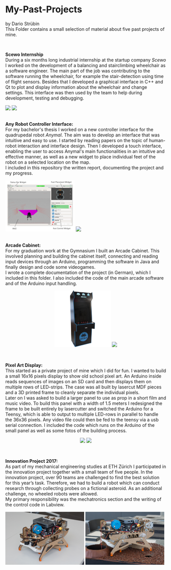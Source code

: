 # My-Past-Projects
<p>by Dario Strübin <br>
This Folder contains a small selection of material about five past projects of mine.</p>
<br>

<p><b>Scewo Internship</b><br>
During a six months long industrial internship at the startup company <i>Scewo</i> I worked on the development of a balancing and stairclimbing wheelchair as a software engineer. The main part of the job was contributing to the software running the wheelchair, for example the stair-detection using time of flight sensors. Besides that I developed a graphical interface in C++ and Qt to plot and display information about the wheelchair and change settings. This interface was then used by the team to help during development, testing and debugging.
    
<div class="nav3">
    <img src="/5%20-%20Scewo%20Internship/Scewo%20Demo%20GIF.gif" width="49%">
    <img src="/5%20-%20Scewo%20Internship/Scewo%20GUI%20GIF.gif" width="49%">
</div>

<br>
<p><b>Any Robot Controller Interface:</b><br>
For my bachelor's thesis I worked on a new controller interface for the quadrupedal robot <i>Anymal</i>. The aim was to develop an interface that was intuitive and easy to use. I started by reading papers on the topic of human-robot interaction and interface design. Then I developed a touch interface, enabling the user to access Anymal's main functionalities in an intuitive and effective manner, as well as a new widget to place individual feet of the robot on a selected location on the map.<br>
I included in this repository the written report, documenting the project and my progress.</p>

<div class="nav3">
    <img src="/1%20-%20ARCI/ARCI_overview.png" width="43%">
    <img src="/1%20-%20ARCI/Foot%20Placer%20Preview.gif" width="54%">
</div>

<br/>
<p><b>Arcade Cabinet:</b><br>
For my graduation work at the Gymnasium I built an Arcade Cabinet. This involved planning and building the cabinet itself, connecting and reading input devices through an Arduino, programming the software in Java and finally design and code some videogames.<br>
I wrote a complete documentation of the project (in German), which I included in this folder. I also included the code of the main arcade software and of the Arduino input handling.</p>

<p align="center">
    <img width="35%" src="3%20-%20Arcade%20Cabinet/Arcade%20Cabinet.jpg">
    <img width="60%" src="3%20-%20Arcade%20Cabinet/arcade%20demo%20GIF.gif"> 
</p>

<br>
<p><b>Pixel Art Display:</b><br>
This started as a private project of mine which I did for fun. I wanted to build a small 16x16 pixels display to show old school pixel art. An Arduino inside reads sequences of images on an SD card and then displays them on multiple rows of LED-strips. The case was all built by lasercut MDF pieces and a 3D printed frame to cleanly separate the individual pixels.<br>
Later on I was asked to build a larger panel to use as prop in a short film and music video. To build this panel with a width of 1.5 meters I redesigned the frame to be built entirely by lasercutter and switched the Arduino for a Teensy, which is able to output to multiple LED-rows in parallel to handle the 36x36 pixels. Any video file could then be fed to the teensy via a usb serial connection.
I included the code which runs on the Arduino of the small panel as well as some fotos of the building process.</p>

<p align="center">
    <img src="/4%20-%20Pixel%20Art%20Display/Pixel%20Art%20Display.gif" width="35%">
    <img src="/4%20-%20Pixel%20Art%20Display/LED%20Panel%20Musicvideo%20GIF.gif" width="62.2%">
</p>

<br>
<p><b>Innovation Project 2017:</b><br>
As part of my mechanical engineering studies at ETH Zürich I participated in the innovation project together with a small team of five people. In the innovation project, over 90 teams are challenged to find the best solution for this year’s task. Therefore, we had to build a robot which can conduct research through collecting probes on a fictional asteroid. As an additional challenge, no wheeled robots were allowed.<br>
My primary responsibility was the mechatronics section and the writing of the control code in Labview.</p>

<div class="nav3">
    <img src="/2%20-%20Innovation%20Project%202017/Innovation%20Project-1.jpg" width="49%">
    <img src="/2%20-%20Innovation%20Project%202017/Innovation%20Project-4.jpg" width="49%">
</div>
